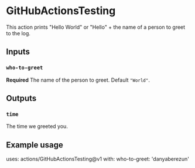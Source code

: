 # GitHubActionsTesting
This action prints "Hello World" or "Hello" + the name of a person to greet to the log.

## Inputs

### `who-to-greet`

**Required** The name of the person to greet. Default `"World"`.

## Outputs

### `time`

The time we greeted you.

## Example usage

uses: actions/GitHubActionsTesting@v1
with:
  who-to-greet: 'danyaberezun'